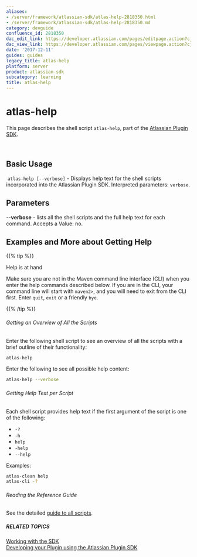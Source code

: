 ```yaml
---
aliases:
- /server/framework/atlassian-sdk/atlas-help-2818350.html
- /server/framework/atlassian-sdk/atlas-help-2818350.md
category: devguide
confluence_id: 2818350
dac_edit_link: https://developer.atlassian.com/pages/editpage.action?cjm=wozere&pageId=2818350
dac_view_link: https://developer.atlassian.com/pages/viewpage.action?cjm=wozere&pageId=2818350
date: '2017-12-11'
guides: guides
legacy_title: atlas-help
platform: server
product: atlassian-sdk
subcategory: learning
title: atlas-help
---
```

# atlas-help

This page describes the shell script `atlas-help`, part of the [Atlassian Plugin SDK](/server/framework/atlassian-sdk/working-with-the-sdk).

 

## Basic Usage

 `atlas-help [--verbose]` - Displays help text for the shell scripts incorporated into the Atlassian Plugin SDK. Interpreted parameters: `verbose`.

## Parameters

**--verbose** - lists all the shell scripts and the full help text for each command. Accepts a Value: no.

## Examples and More about Getting Help

{{% tip %}}

Help is at hand

Make sure you are not in the Maven command line interface (CLI) when you enter the help commands described below. If you are in the CLI, your command line will start with `maven2>`, and you will need to exit from the CLI first. Enter `quit`, `exit` or a friendly `bye`.

{{% /tip %}}

###### Getting an Overview of All the Scripts

Enter the following shell script to see an overview of all the scripts with a brief outline of their functionality:

``` bash
atlas-help
```

Enter the following to see all possible help content:

``` bash
atlas-help --verbose
```

###### Getting Help Text per Script

Each shell script provides help text if the first argument of the script is one of the following:

-   `-?`
-   `-h`
-   `help`
-   `-help`
-   `--help`

Examples:

``` bash
atlas-clean help
atlas-cli -?
```

###### Reading the Reference Guide

See the detailed <a href="/pages/createpage.action?spaceKey=DOCS&amp;title=Atlassian+Plugin+SDK+Documentation&amp;linkCreation=true&amp;fromPageId=2818463" class="createlink">guide to all scripts</a>.

##### RELATED TOPICS

[Working with the SDK](/server/framework/atlassian-sdk/working-with-the-sdk)  
<a href="/pages/createpage.action?spaceKey=DOCS&amp;title=Developing+your+Plugin+using+the+Atlassian+Plugin+SDK&amp;linkCreation=true&amp;fromPageId=2818350" class="createlink">Developing your Plugin using the Atlassian Plugin SDK</a>






















































































































































































































































































